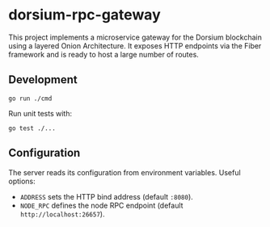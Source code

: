 # dorsium-rpc-gateway

This project implements a microservice gateway for the Dorsium blockchain using a layered Onion Architecture. It exposes HTTP endpoints via the Fiber framework and is ready to host a large number of routes.

## Development

```
go run ./cmd
```

Run unit tests with:

```
go test ./...
```

## Configuration

The server reads its configuration from environment variables. Useful options:

- `ADDRESS` sets the HTTP bind address (default `:8080`).
- `NODE_RPC` defines the node RPC endpoint (default `http://localhost:26657`).


